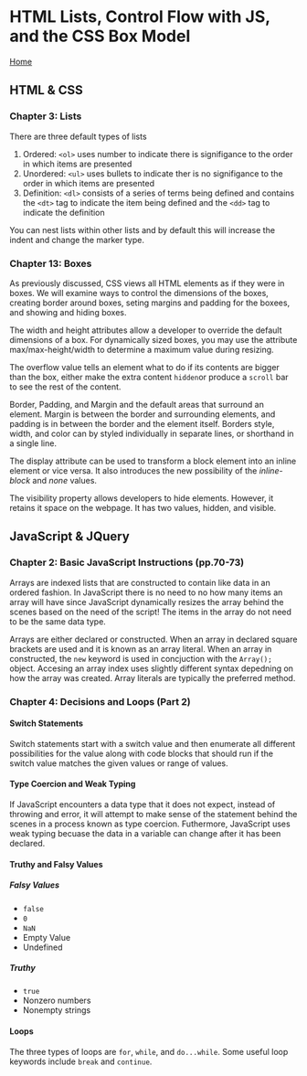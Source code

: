 # HTML Lists, Control Flow with JS, and the CSS Box Model

[Home](../index.md)

## HTML & CSS

### Chapter 3: Lists

There are three default types of lists

1. Ordered: `<ol>` uses number to indicate there is signifigance to the order in which items are presented
2. Unordered: `<ul>` uses bullets to indicate ther is no signifigance to the order in which items are presented
3. Definition: `<dl>` consists of a series of terms being defined and contains the `<dt>` tag to indicate the item being defined and the `<dd>` tag to indicate the definition

You can nest lists within other lists and by default this will increase the indent and change the marker type.

### Chapter 13: Boxes

As previously discussed, CSS views all HTML elements as if they were in boxes. We will examine ways to control the dimensions of the boxes, creating border around boxes, seting margins and padding for the boxees, and showing and hiding boxes.

The width and height attributes allow a developer to override the default dimensions of a box. For dynamically sized boxes, you may use the attribute max/max-height/width to determine a maximum value during resizing.

The overflow value tells an element what to do if its contents are bigger than the box, either make the extra content `hidden`or produce a `scroll` bar to see the rest of the content.

Border, Padding, and Margin and the default areas that surround an element. Margin is between the border and surrounding elements, and padding is in between the border and the element itself. Borders style, width, and color can by styled individually in separate lines, or shorthand in a single line.

The display attribute can be used to transform a block element into an inline element or vice versa. It also introduces the new possibility of the *inline-block* and *none* values.

The visibility property allows developers to hide elements. However, it retains it space on the webpage. It has two values, hidden, and visible.

## JavaScript & JQuery

### Chapter 2: Basic JavaScript Instructions (pp.70-73)

Arrays are indexed lists that are constructed to contain like data in an ordered fashion. In JavaScript there is no need to no how many items an array will have since JavaScript dynamically resizes the array behind the scenes based on the need of the script! The items in the array do not need to be the same data type.

Arrays are either declared or constructed. When an array in declared square brackets are used and it is known as an array literal. When an array in constructed, the `new` keyword is used in concjuction with the `Array();` object. Accesing an array index uses slightly different syntax depedning on how the array was created. Array literals are typically the preferred method.

### Chapter 4: Decisions and Loops (Part 2)

#### Switch Statements

Switch statements start with a switch value and then enumerate all different possibilities for the value along with code blocks that should run if the switch value matches the given values or range of values.

#### Type Coercion and Weak Typing

If JavaScript encounters a data type that it does not expect, instead of throwing and error, it will attempt to make sense of the statement behind the scenes in a process known as type coercion. Futhermore, JavaScript uses weak typing becuase the data in a variable can change after it has been declared.

#### Truthy and Falsy Values

##### Falsy Values

- `false`
- `0`
- `NaN`
- Empty Value
- Undefined

##### Truthy

- `true`
- Nonzero numbers
- Nonempty strings

#### Loops

The three types of loops are `for`, `while`, and `do...while`. Some useful loop keywords include `break` and `continue`.
